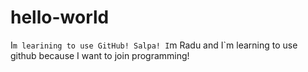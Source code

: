 # hello-world
I`m learining to use GitHub!
Salpa!
I`m Radu and I`m learning to use github because I want to join programming!